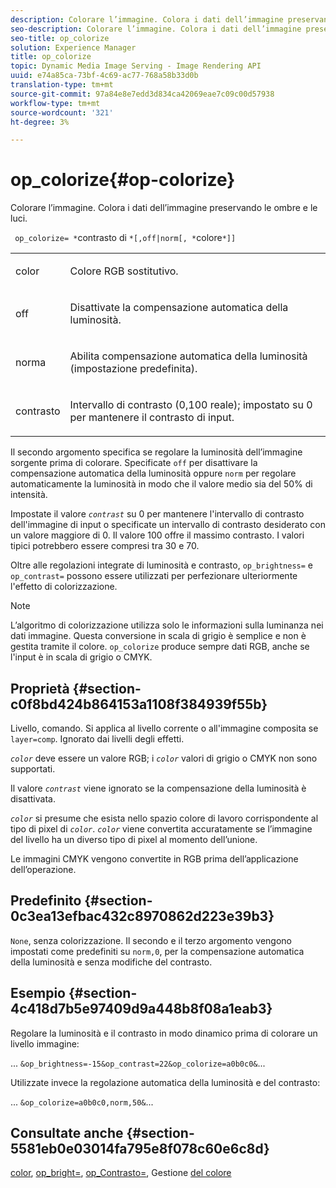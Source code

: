 ```yaml
---
description: Colorare l’immagine. Colora i dati dell’immagine preservando le ombre e le luci.
seo-description: Colorare l’immagine. Colora i dati dell’immagine preservando le ombre e le luci.
seo-title: op_colorize
solution: Experience Manager
title: op_colorize
topic: Dynamic Media Image Serving - Image Rendering API
uuid: e74a85ca-73bf-4c69-ac77-768a58b33d0b
translation-type: tm+mt
source-git-commit: 97a84e8e7edd3d834ca42069eae7c09c00d57938
workflow-type: tm+mt
source-wordcount: '321'
ht-degree: 3%

---
```



# op_colorize{#op-colorize}

Colorare l’immagine. Colora i dati dell’immagine preservando le ombre e le luci.

` op_colorize= *`contrasto di `*[,off|norm[, *`colore`*]]`

<table id="simpletable_768D6CDF3F734E7F89DC7AB2EAAC0C77"> 
 <tr class="strow"> 
  <td class="stentry"> <p> <span class="varname"> color </span> </p> </td> 
  <td class="stentry"> <p>Colore RGB sostitutivo. </p> </td> 
 </tr> 
 <tr class="strow"> 
  <td class="stentry"> <p> <span class="codeph"> off  </span> </p> </td> 
  <td class="stentry"> <p>Disattivate la compensazione automatica della luminosità. </p> </td> 
 </tr> 
 <tr class="strow"> 
  <td class="stentry"> <p> <span class="codeph"> norma  </span> </p> </td> 
  <td class="stentry"> <p>Abilita compensazione automatica della luminosità (impostazione predefinita). </p> </td> 
 </tr> 
 <tr class="strow"> 
  <td class="stentry"> <p> <span class="varname"> contrasto  </span> </p> </td> 
  <td class="stentry"> <p>Intervallo di contrasto (0,100 reale); impostato su 0 per mantenere il contrasto di input. </p> </td> 
 </tr> 
</table>

Il secondo argomento specifica se regolare la luminosità dell’immagine sorgente prima di colorare. Specificate `off` per disattivare la compensazione automatica della luminosità oppure `norm` per regolare automaticamente la luminosità in modo che il valore medio sia del 50% di intensità.

Impostate il valore *`contrast`* su 0 per mantenere l&#39;intervallo di contrasto dell&#39;immagine di input o specificate un intervallo di contrasto desiderato con un valore maggiore di 0. Il valore 100 offre il massimo contrasto. I valori tipici potrebbero essere compresi tra 30 e 70.

Oltre alle regolazioni integrate di luminosità e contrasto, `op_brightness=` e `op_contrast=` possono essere utilizzati per perfezionare ulteriormente l&#39;effetto di colorizzazione.

>[!NOTE]
>
>L’algoritmo di colorizzazione utilizza solo le informazioni sulla luminanza nei dati immagine. Questa conversione in scala di grigio è semplice e non è gestita tramite il colore. `op_colorize` produce sempre dati RGB, anche se l&#39;input è in scala di grigio o CMYK.

## Proprietà {#section-c0f8bd424b864153a1108f384939f55b}

Livello, comando. Si applica al livello corrente o all&#39;immagine composita se `layer=comp`. Ignorato dai livelli degli effetti.

*`color`* deve essere un valore RGB; i  *`color`* valori di grigio o CMYK non sono supportati.

Il valore *`contrast`* viene ignorato se la compensazione della luminosità è disattivata.

*`color`* si presume che esista nello spazio colore di lavoro corrispondente al tipo di pixel di  *`color`*. *`color`* viene convertita accuratamente se l’immagine del livello ha un diverso tipo di pixel al momento dell’unione.

Le immagini CMYK vengono convertite in RGB prima dell’applicazione dell’operazione.

## Predefinito {#section-0c3ea13efbac432c8970862d223e39b3}

`None`, senza colorizzazione. Il secondo e il terzo argomento vengono impostati come predefiniti su `norm,0`, per la compensazione automatica della luminosità e senza modifiche del contrasto.

## Esempio {#section-4c418d7b5e97409d9a448b8f08a1eab3}

Regolare la luminosità e il contrasto in modo dinamico prima di colorare un livello immagine:

... `&op_brightness=-15&op_contrast=22&op_colorize=a0b0c0&`...

Utilizzate invece la regolazione automatica della luminosità e del contrasto:

... `&op_colorize=a0b0c0,norm,50&`...

## Consultate anche {#section-5581eb0e03014fa795e8f078c60e6c8d}

[color](/help/aem-is-ir-api/is-api/http-ref/image-serving-api-ref/c-http-protocol-reference/c-data-types/r-is-http-color.md),  [op_bright=](../../../../../is-api/http-ref/image-serving-api-ref/c-http-protocol-reference/c-command-reference/r-op-brightness.md#reference-edf79dc41ae5411c80bec3ee3731c58a),  [op_Contrasto=](../../../../../is-api/http-ref/image-serving-api-ref/c-http-protocol-reference/c-command-reference/r-op-contrast.md#reference-b26dfa9869fd43bebea0fbb8e9fe743d), Gestione  [del colore](../../../../../is-api/http-ref/image-serving-api-ref/c-http-protocol-reference/c-syntax-and-features/r-color-management.md#reference-c7e4a72d589145189f7e4bcb6b4544d7)
